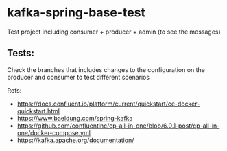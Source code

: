 # kafka-spring-base-test
Test project including consumer + producer + admin (to see the messages)

## Tests:
Check the branches that includes changes to the configuration on the producer and consumer to test different scenarios

Refs:
- https://docs.confluent.io/platform/current/quickstart/ce-docker-quickstart.html
- https://www.baeldung.com/spring-kafka
- https://github.com/confluentinc/cp-all-in-one/blob/6.0.1-post/cp-all-in-one/docker-compose.yml
- https://kafka.apache.org/documentation/
